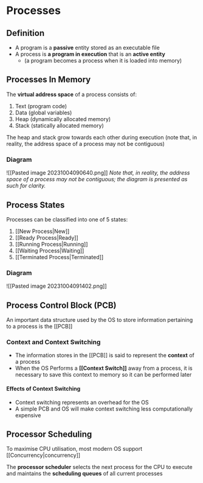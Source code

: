 # Processes
## Definition
- A program is a **passive** entity stored as an executable file
- A process is **a program in execution** that is an **active entity** 
	- (a program becomes a process when it is loaded into memory)
## Processes In Memory
The **virtual address space** of a process consists of:
1. Text (program code)
2. Data (global variables)
3. Heap (dynamically allocated memory)
4. Stack (statically allocated memory)

The heap and stack grow towards each other during execution
(note that, in reality, the address space of a process may not be contiguous)
### Diagram

![[Pasted image 20231004090640.png]]
*Note that, in reality, the address space of a process may not be contiguous; the diagram is presented as such for clarity.*
## Process States
Processes can be classified into one of 5 states:
1. [[New Process|New]]
2. [[Ready Process|Ready]]
3. [[Running Process|Running]]
4. [[Waiting Process|Waiting]]
5. [[Terminated Process|Terminated]]
### Diagram
![[Pasted image 20231004091402.png]]
## Process Control Block (PCB)
An important data structure used by the OS to store information pertaining to a process is the [[PCB]]
### Context and Context Switching
- The information stores in the [[PCB]] is said to represent the **context** of a process
- When the OS Performs a **[[Context Switch]]** away from a process, it is necessary to save this context to memory so it can be performed later
#### Effects of Context Switching
- Context switching represents an overhead for the OS
- A simple PCB and OS will make context switching less computationally expensive
## Processor Scheduling
To maximise CPU utilisation, most modern OS support [[Concurrency|concurrency]]

The **processor scheduler** selects the next process for the CPU to execute and maintains the **scheduling queues** of all current processes